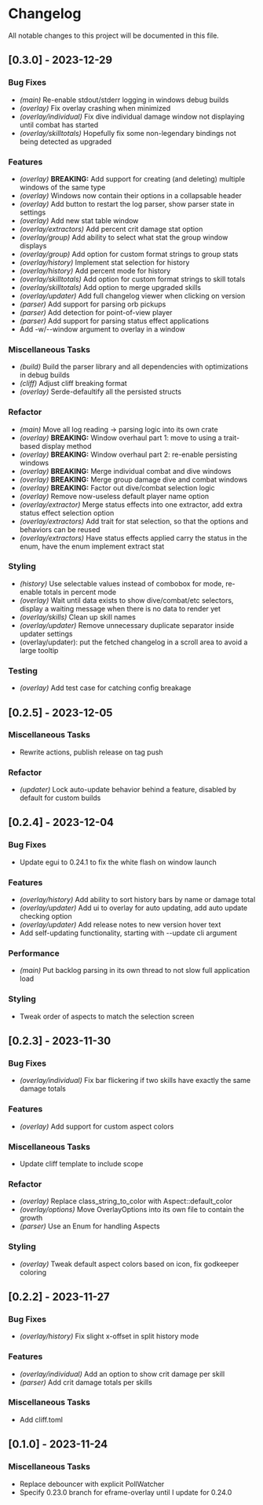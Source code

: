 # Changelog

All notable changes to this project will be documented in this file.

## [0.3.0] - 2023-12-29

### Bug Fixes

- *(main)* Re-enable stdout/stderr logging in windows debug builds
- *(overlay)* Fix overlay crashing when minimized
- *(overlay/individual)* Fix dive individual damage window not displaying until combat has started
- *(overlay/skilltotals)* Hopefully fix some non-legendary bindings not being detected as upgraded


### Features

- *(overlay)*  **BREAKING:** Add support for creating (and deleting) multiple windows of the same type
- *(overlay)* Windows now contain their options in a collapsable header
- *(overlay)* Add button to restart the log parser, show parser state in settings
- *(overlay)* Add new stat table window
- *(overlay/extractors)* Add percent crit damage stat option
- *(overlay/group)* Add ability to select what stat the group window displays
- *(overlay/group)* Add option for custom format strings to group stats
- *(overlay/history)* Implement stat selection for history
- *(overlay/history)* Add percent mode for history
- *(overlay/skilltotals)* Add option for custom format strings to skill totals
- *(overlay/skilltotals)* Add option to merge upgraded skills
- *(overlay/updater)* Add full changelog viewer when clicking on version
- *(parser)* Add support for parsing orb pickups
- *(parser)* Add detection for point-of-view player
- *(parser)* Add support for parsing status effect applications
- Add -w/--window argument to overlay in a window


### Miscellaneous Tasks

- *(build)* Build the parser library and all dependencies with optimizations in debug builds
- *(cliff)* Adjust cliff breaking format
- *(overlay)* Serde-defaultify all the persisted structs


### Refactor

- *(main)* Move all log reading -> parsing logic into its own crate
- *(overlay)*  **BREAKING:** Window overhaul part 1: move to using a trait-based display method
- *(overlay)*  **BREAKING:** Window overhaul part 2: re-enable persisting windows
- *(overlay)*  **BREAKING:** Merge individual combat and dive windows
- *(overlay)*  **BREAKING:** Merge group damage dive and combat windows
- *(overlay)*  **BREAKING:** Factor out dive/combat selection logic
- *(overlay)* Remove now-useless default player name option
- *(overlay/extractor)* Merge status effects into one extractor, add extra status effect selection option
- *(overlay/extractors)* Add trait for stat selection, so that the options and behaviors can be reused
- *(overlay/extractors)* Have status effects applied carry the status in the enum, have the enum implement extract stat


### Styling

- *(history)* Use selectable values instead of combobox for mode, re-enable totals in percent mode
- *(overlay)* Wait until data exists to show dive/combat/etc selectors, display a waiting message when there is no data to render yet
- *(overlay/skills)* Clean up skill names
- *(overlay/updater)* Remove unnecessary duplicate separator inside updater settings
- (overlay/updater): put the fetched changelog in a scroll area to avoid a large tooltip


### Testing

- *(overlay)* Add test case for catching config breakage


## [0.2.5] - 2023-12-05

### Miscellaneous Tasks

- Rewrite actions, publish release on tag push


### Refactor

- *(updater)* Lock auto-update behavior behind a feature, disabled by default for custom builds


## [0.2.4] - 2023-12-04

### Bug Fixes

- Update egui to 0.24.1 to fix the white flash on window launch


### Features

- *(overlay/history)* Add ability to sort history bars by name or damage total
- *(overlay/updater)* Add ui to overlay for auto updating, add auto update checking option
- *(overlay/updater)* Add release notes to new version hover text
- Add self-updating functionality, starting with --update cli argument


### Performance

- *(main)* Put backlog parsing in its own thread to not slow full application load


### Styling

- Tweak order of aspects to match the selection screen


## [0.2.3] - 2023-11-30

### Bug Fixes

- *(overlay/individual)* Fix bar flickering if two skills have exactly the same damage totals


### Features

- *(overlay)* Add support for custom aspect colors


### Miscellaneous Tasks

- Update cliff template to include scope


### Refactor

- *(overlay)* Replace class_string_to_color with Aspect::default_color
- *(overlay/options)* Move OverlayOptions into its own file to contain the growth
- *(parser)* Use an Enum for handling Aspects


### Styling

- *(overlay)* Tweak default aspect colors based on icon, fix godkeeper coloring


## [0.2.2] - 2023-11-27

### Bug Fixes

- *(overlay/history)* Fix slight x-offset in split history mode


### Features

- *(overlay/individual)* Add an option to show crit damage per skill
- *(parser)* Add crit damage totals per skills


### Miscellaneous Tasks

- Add cliff.toml


## [0.1.0] - 2023-11-24

### Miscellaneous Tasks

- Replace debouncer with explicit PollWatcher
- Specify 0.23.0 branch for eframe-overlay until I update for 0.24.0


